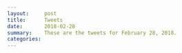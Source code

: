 ```yaml
---
layout:     post
title:      Tweets
date:       2018-02-28
summary:    These are the tweets for February 28, 2018.
categories:
---
```


